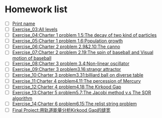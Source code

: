 # Homework list

- [ ] [Print name](https://github.com/2015301020092/compuational_physics_N2015301020092/blob/master/Print%20name)<br>
- [ ] [Exercise_03:All levels]()<br>
- [ ] [Exercise_04:Charter 1 problem 1.5:The decay of two kind of particles]()<br>
- [ ] [Exercise_05:Charter 1 problem 1.6:Population growth]()<br>
- [ ] [Exercise_06:Charter 2 problem 2.9&2.10:The canno]()<br>
- [ ] [Exercise_07:Charter 2 problem 2.19:The spin of baseball and Visual motion of baseball]()<br>
- [ ] [Exercise_08:Charter 3 problem 3.4:Non-linear oscillator]()<br>
- [ ] [Exercise_09:Charter 3 problem3.16:strangr attractor]()<br>
- [ ] [Exercise_10:Charter 3 problem3.31:billiard ball on diverse table]()<br>
- [ ] [Exercise_11:Charter 4 problem4.11:The percession of Mercury]()<br>
- [ ] [Exercise_12:Charter 4 problem4.18:The Kirkood Gap]()<br>
- [ ] [Exercise_13:Charter 5 problem5.7:The Jacobi method v.s The SOR algorithm]()<br>
- [ ] [Exercise_14:Charter 6 problem6.15:The relist string problem]()<br>
- [ ] [Final Project:用轨道能量分析Kirkood Gap的缝宽]()<br>
